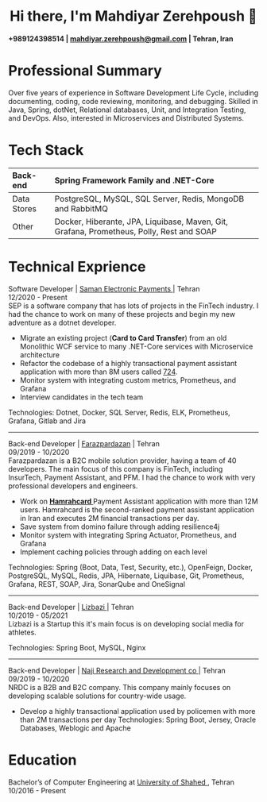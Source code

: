 <h1 align="center">Hi there, I'm Mahdiyar Zerehpoush 👋</h1>


<h4> +989124398514 | <a href="mailto:mahdiyar.zerehpoush+job-offer@gmail.com">mahdiyar.zerehpoush@gmail.com</a> | Tehran, Iran </h4> 

Professional Summary
============

Over five years of experience in Software Development Life Cycle, including documenting, coding, code reviewing, monitoring, and debugging. Skilled in Java, Spring, dotNet, Relational databases, Unit, and Integration Testing, and DevOps. Also, interested in Microservices and Distributed Systems.

Tech Stack
============

| Back-end      | Spring Framework Family and .NET-Core  |
| :---        | :---        |
| Data Stores   | PostgreSQL, MySQL, SQL Server, Redis, MongoDB and RabbitMQ       |
| Other         | Docker, Hiberante, JPA, Liquibase, Maven, Git, Grafana, Prometheus, Polly, Rest and SOAP       |

Technical Exprience
============

Software Developer | <a href="https://www.sep.ir/"> Saman Electronic Payments </a> | Tehran </br>
12/2020 - Present</br>
SEP is a software company that has lots of projects in the FinTech industry. I had the chance to work on many of these projects and begin my new adventure as a dotnet developer.
- Migrate an existing project (<b>Card to Card Transfer</b>) from an old Monolithic WCF service to many .NET-Core services with Microservice architecture
- Refactor the codebase of a highly transactional payment assistant application with more than 8M users called <a href="https://724.ir/" >724</a>.
- Monitor system with integrating custom metrics, Prometheus, and Grafana 
- Interview candidates in the tech team 

Technologies: Dotnet, Docker, SQL Server, Redis, ELK, Prometheus, Grafana, Gitlab and Jira 

-----------------------------------------------
Back-end Developer | <a href="https://farazpardazan.com/"> Farazpardazan</a> | Tehran</br>
09/2019 - 10/2020</br>
Farazpardazan is a B2C mobile solution provider, having a team of 40 developers. The main focus of this company is FinTech, 
including InsurTech, Payment Assistant, and PFM. 
I had the chance to work with very professional developers and engineers. 
- Work on <a href="https://hamrahcard.ir/"> <b> Hamrahcard </b></a> Payment Assistant application with more than 12M users. Hamrahcard is the
second-ranked payment assistant application in Iran and executes 2M financial transactions per day.
- Save system from domino failure through adding resilience4j 
- Monitor system with integrating Spring Actuator, Prometheus, and Grafana 
- Implement caching policies through adding on each level

Technologies: Spring (Boot, Data, Test, Security, etc.), OpenFeign, Docker, PostgreSQL, MySQL, Redis, JPA, Hibernate, Liquibase, Git, Prometheus, Grafana, REST, SOAP, Jira, SonarQube and OneSignal

-----------------------------------------------

Back-end Developer | <a href="https://lizbazi.app/" > Lizbazi </a> | Tehran</br>
10/2019 - 05/2021 </br>
Lizbazi is a Startup this it's main focus is on developing social media for athletes.

Technologies: Spring Boot, MySQL, Nginx

-----------------------------------------------

Back-end Developer | <a href="https://nrdc.ir/" > Naji Research and Development co </a> | Tehran</br>
09/2019 - 10/2020 </br>
NRDC is a B2B and B2C company. This company mainly focuses on developing scalable solutions for country-wide usage.
- Develop a highly transactional application used by policemen with more than 2M transactions per day
Technologies: Spring Boot, Jersey, Oracle Databases, Weblogic and Apache

Education
============

Bachelor’s of Computer Engineering at <a href="http://shahed.ac.ir/"> University of Shahed </a>, Tehran</br>
10/2016 - Present</br>
